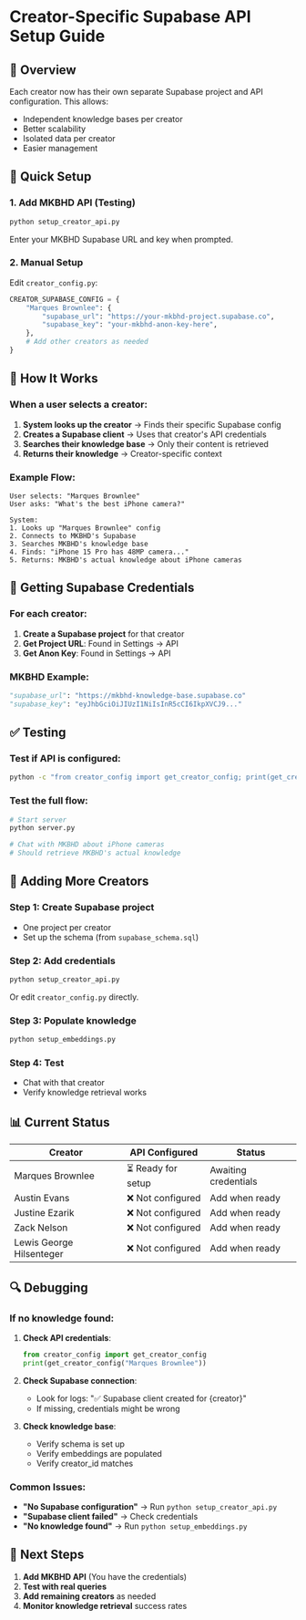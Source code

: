 # Creator-Specific Supabase API Setup Guide

## 🎯 **Overview**

Each creator now has their own separate Supabase project and API configuration. This allows:
- Independent knowledge bases per creator
- Better scalability
- Isolated data per creator
- Easier management

## 🔧 **Quick Setup**

### **1. Add MKBHD API (Testing)**

```bash
python setup_creator_api.py
```

Enter your MKBHD Supabase URL and key when prompted.

### **2. Manual Setup**

Edit `creator_config.py`:

```python
CREATOR_SUPABASE_CONFIG = {
    "Marques Brownlee": {
        "supabase_url": "https://your-mkbhd-project.supabase.co",
        "supabase_key": "your-mkbhd-anon-key-here",
    },
    # Add other creators as needed
}
```

## 📝 **How It Works**

### **When a user selects a creator:**

1. **System looks up the creator** → Finds their specific Supabase config
2. **Creates a Supabase client** → Uses that creator's API credentials
3. **Searches their knowledge base** → Only their content is retrieved
4. **Returns their knowledge** → Creator-specific context

### **Example Flow:**

```
User selects: "Marques Brownlee"
User asks: "What's the best iPhone camera?"

System:
1. Looks up "Marques Brownlee" config
2. Connects to MKBHD's Supabase
3. Searches MKBHD's knowledge base
4. Finds: "iPhone 15 Pro has 48MP camera..."
5. Returns: MKBHD's actual knowledge about iPhone cameras
```

## 🔑 **Getting Supabase Credentials**

### **For each creator:**

1. **Create a Supabase project** for that creator
2. **Get Project URL**: Found in Settings → API
3. **Get Anon Key**: Found in Settings → API

### **MKBHD Example:**
```python
"supabase_url": "https://mkbhd-knowledge-base.supabase.co"
"supabase_key": "eyJhbGciOiJIUzI1NiIsInR5cCI6IkpXVCJ9..."
```

## ✅ **Testing**

### **Test if API is configured:**

```bash
python -c "from creator_config import get_creator_config; print(get_creator_config('Marques Brownlee'))"
```

### **Test the full flow:**

```bash
# Start server
python server.py

# Chat with MKBHD about iPhone cameras
# Should retrieve MKBHD's actual knowledge
```

## 🎯 **Adding More Creators**

### **Step 1: Create Supabase project**
- One project per creator
- Set up the schema (from `supabase_schema.sql`)

### **Step 2: Add credentials**
```bash
python setup_creator_api.py
```

Or edit `creator_config.py` directly.

### **Step 3: Populate knowledge**
```bash
python setup_embeddings.py
```

### **Step 4: Test**
- Chat with that creator
- Verify knowledge retrieval works

## 📊 **Current Status**

| Creator | API Configured | Status |
|---------|----------------|--------|
| Marques Brownlee | ⏳ Ready for setup | Awaiting credentials |
| Austin Evans | ❌ Not configured | Add when ready |
| Justine Ezarik | ❌ Not configured | Add when ready |
| Zack Nelson | ❌ Not configured | Add when ready |
| Lewis George Hilsenteger | ❌ Not configured | Add when ready |

## 🔍 **Debugging**

### **If no knowledge found:**

1. **Check API credentials**:
   ```python
   from creator_config import get_creator_config
   print(get_creator_config("Marques Brownlee"))
   ```

2. **Check Supabase connection**:
   - Look for logs: "✅ Supabase client created for {creator}"
   - If missing, credentials might be wrong

3. **Check knowledge base**:
   - Verify schema is set up
   - Verify embeddings are populated
   - Verify creator_id matches

### **Common Issues:**

- **"No Supabase configuration"** → Run `python setup_creator_api.py`
- **"Supabase client failed"** → Check credentials
- **"No knowledge found"** → Run `python setup_embeddings.py`

## 🚀 **Next Steps**

1. **Add MKBHD API** (You have the credentials)
2. **Test with real queries**
3. **Add remaining creators** as needed
4. **Monitor knowledge retrieval** success rates
